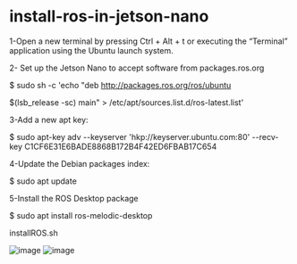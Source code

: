 # install-ros-in-jetson-nano

1-Open a new terminal by pressing Ctrl + Alt + t or executing the “Terminal” application using the Ubuntu launch system.

2- Set up the Jetson Nano to accept software from packages.ros.org


$ sudo sh -c 'echo "deb http://packages.ros.org/ros/ubuntu 

$(lsb_release -sc) main" > /etc/apt/sources.list.d/ros-latest.list'


3-Add a new apt key:

$ sudo apt-key adv --keyserver 'hkp://keyserver.ubuntu.com:80' --recv-key C1CF6E31E6BADE8868B172B4F42ED6FBAB17C654

4-Update the Debian packages index:

$ sudo apt update


5-Install the ROS Desktop package

$ sudo apt install ros-melodic-desktop

installROS.sh







![image](https://user-images.githubusercontent.com/107868423/182657742-27c43bf6-5933-41f0-9dc1-70cbfb073162.png)
![image](https://user-images.githubusercontent.com/107868423/182657818-55d4d8eb-fb92-4015-9444-8d2803392457.png)

